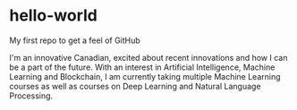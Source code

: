 # hello-world
My first repo to get a feel of GitHub

I'm an innovative Canadian, excited about recent innovations and how I can be a part of the future. With an interest in Artificial Intelligence, Machine Learning and Blockchain, I am currently taking multiple Machine Learning courses as well as courses on Deep Learning and Natural Language Processing.
